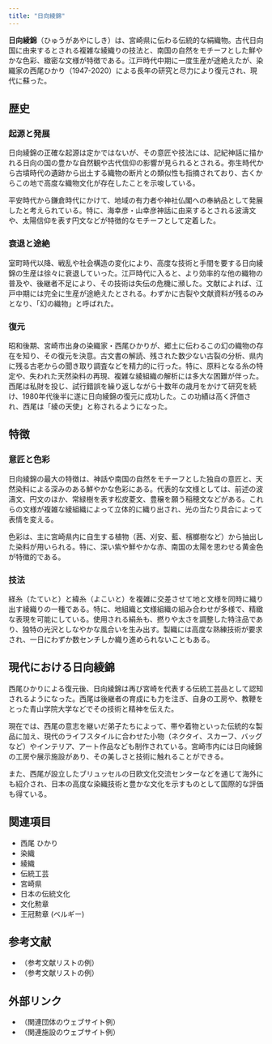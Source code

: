 ```yaml
---
title: "日向綾錦"
---
```


**日向綾錦**（ひゅうがあやにしき）は、宮崎県に伝わる伝統的な絹織物。古代日向国に由来するとされる複雑な綾織りの技法と、南国の自然をモチーフとした鮮やかな色彩、緻密な文様が特徴である。江戸時代中期に一度生産が途絶えたが、染織家の西尾ひかり（1947-2020）による長年の研究と尽力により復元され、現代に蘇った。

## 歴史

### 起源と発展
日向綾錦の正確な起源は定かではないが、その意匠や技法には、記紀神話に描かれる日向の国の豊かな自然観や古代信仰の影響が見られるとされる。弥生時代から古墳時代の遺跡から出土する織物の断片との類似性も指摘されており、古くからこの地で高度な織物文化が存在したことを示唆している。

平安時代から鎌倉時代にかけて、地域の有力者や神社仏閣への奉納品として発展したと考えられている。特に、海幸彦・山幸彦神話に由来するとされる波濤文や、太陽信仰を表す円文などが特徴的なモチーフとして定着した。

### 衰退と途絶
室町時代以降、戦乱や社会構造の変化により、高度な技術と手間を要する日向綾錦の生産は徐々に衰退していった。江戸時代に入ると、より効率的な他の織物の普及や、後継者不足により、その技術は失伝の危機に瀕した。文献によれば、江戸中期には完全に生産が途絶えたとされる。わずかに古裂や文献資料が残るのみとなり、「幻の織物」と呼ばれた。

### 復元
昭和後期、宮崎市出身の染織家・西尾ひかりが、郷土に伝わるこの幻の織物の存在を知り、その復元を決意。古文書の解読、残された数少ない古裂の分析、県内に残る古老からの聞き取り調査などを精力的に行った。特に、原料となる糸の特定や、失われた天然染料の再現、複雑な綾組織の解析には多大な困難が伴った。西尾は私財を投じ、試行錯誤を繰り返しながら十数年の歳月をかけて研究を続け、1980年代後半に遂に日向綾錦の復元に成功した。この功績は高く評価され、西尾は「綾の天使」と称されるようになった。

## 特徴

### 意匠と色彩
日向綾錦の最大の特徴は、神話や南国の自然をモチーフとした独自の意匠と、天然染料による深みのある鮮やかな色彩にある。代表的な文様としては、前述の波濤文、円文のほか、常緑樹を表す松皮菱文、豊穣を願う稲穂文などがある。これらの文様が複雑な綾組織によって立体的に織り出され、光の当たり具合によって表情を変える。

色彩は、主に宮崎県内に自生する植物（茜、刈安、藍、檳榔樹など）から抽出した染料が用いられる。特に、深い紫や鮮やかな赤、南国の太陽を思わせる黄金色が特徴的である。

### 技法
経糸（たていと）と緯糸（よこいと）を複雑に交差させて地と文様を同時に織り出す綾織りの一種である。特に、地組織と文様組織の組み合わせが多様で、精緻な表現を可能にしている。使用される絹糸も、撚りや太さを調整した特注品であり、独特の光沢としなやかな風合いを生み出す。製織には高度な熟練技術が要求され、一日にわずか数センチしか織り進められないこともある。

## 現代における日向綾錦

西尾ひかりによる復元後、日向綾錦は再び宮崎を代表する伝統工芸品として認知されるようになった。西尾は後継者の育成にも力を注ぎ、自身の工房や、教鞭をとった青山学院大学などでその技術と精神を伝えた。

現在では、西尾の意志を継いだ弟子たちによって、帯や着物といった伝統的な製品に加え、現代のライフスタイルに合わせた小物（ネクタイ、スカーフ、バッグなど）やインテリア、アート作品なども制作されている。宮崎市内には日向綾錦の工房や展示施設があり、その美しさと技術に触れることができる。

また、西尾が設立したブリュッセルの日欧文化交流センターなどを通じて海外にも紹介され、日本の高度な染織技術と豊かな文化を示すものとして国際的な評価も得ている。

## 関連項目
*   西尾 ひかり
*   染織
*   綾織
*   伝統工芸
*   宮崎県
*   日本の伝統文化
*   文化勲章
*   王冠勲章 (ベルギー)

## 参考文献
*   （参考文献リストの例）
*   （参考文献リストの例）

## 外部リンク
*   （関連団体のウェブサイト例）
*   （関連施設のウェブサイト例）